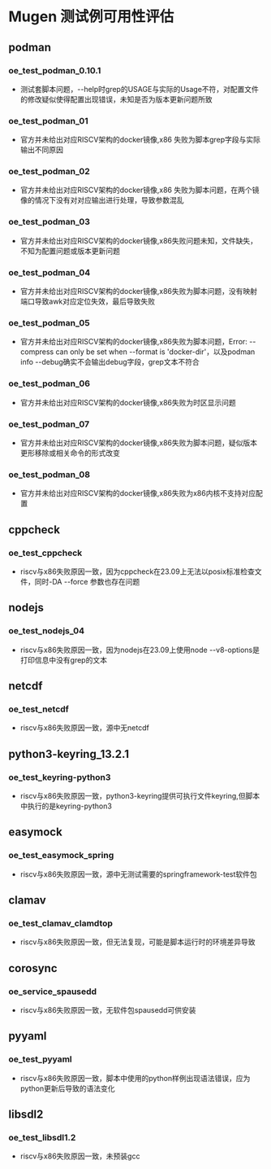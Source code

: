 # Mugen 测试例可用性评估

## podman 

### oe_test_podman_0.10.1

- 测试套脚本问题，--help时grep的USAGE与实际的Usage不符，对配置文件的修改疑似使得配置出现错误，未知是否为版本更新问题所致

### oe_test_podman_01

- 官方并未给出对应RISCV架构的docker镜像,x86 失败为脚本grep字段与实际输出不同原因

### oe_test_podman_02
- 官方并未给出对应RISCV架构的docker镜像,x86 失败为脚本问题，在两个镜像的情况下没有对对应输出进行处理，导致参数混乱

### oe_test_podman_03
- 官方并未给出对应RISCV架构的docker镜像,x86失败问题未知，文件缺失，不知为配置问题或版本更新问题

### oe_test_podman_04
- 官方并未给出对应RISCV架构的docker镜像,x86失败为脚本问题，没有映射端口导致awk对应定位失效，最后导致失败

### oe_test_podman_05
- 官方并未给出对应RISCV架构的docker镜像,x86失败为脚本问题，Error: --compress can only be set when --format is 'docker-dir'，以及podman info --debug确实不会输出debug字段，grep文本不符合

### oe_test_podman_06
- 官方并未给出对应RISCV架构的docker镜像,x86失败为时区显示问题

### oe_test_podman_07
- 官方并未给出对应RISCV架构的docker镜像,x86失败为脚本问题，疑似版本更形移除或相关命令的形式改变

### oe_test_podman_08
- 官方并未给出对应RISCV架构的docker镜像,x86失败为x86内核不支持对应配置

## cppcheck

### oe_test_cppcheck

- riscv与x86失败原因一致，因为cppcheck在23.09上无法以posix标准检查文件，同时-DA --force 参数也存在问题

## nodejs

### oe_test_nodejs_04

- riscv与x86失败原因一致，因为nodejs在23.09上使用node --v8-options是打印信息中没有grep的文本

## netcdf

### oe_test_netcdf

- riscv与x86失败原因一致，源中无netcdf

## python3-keyring_13.2.1

### oe_test_keyring-python3

- riscv与x86失败原因一致，python3-keyring提供可执行文件keyring,但脚本中执行的是keyring-python3

## easymock

### oe_test_easymock_spring

- riscv与x86失败原因一致，源中无测试需要的springframework-test软件包

## clamav

### oe_test_clamav_clamdtop

- riscv与x86失败原因一致，但无法复现，可能是脚本运行时的环境差异导致

## corosync

### oe_service_spausedd

- riscv与x86失败原因一致，无软件包spausedd可供安装

## pyyaml

### oe_test_pyyaml

- riscv与x86失败原因一致，脚本中使用的python样例出现语法错误，应为python更新后导致的语法变化

## libsdl2

### oe_test_libsdl1.2

- riscv与x86失败原因一致，未预装gcc

